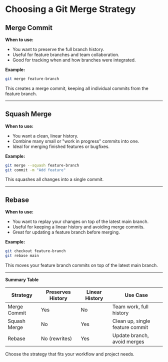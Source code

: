 # Choosing a Git Merge Strategy

## Merge Commit

**When to use:**  
- You want to preserve the full branch history.
- Useful for feature branches and team collaboration.
- Good for tracking when and how branches were integrated.

**Example:**
```bash
git merge feature-branch
```
This creates a merge commit, keeping all individual commits from the feature branch.

---

## Squash Merge

**When to use:**  
- You want a clean, linear history.
- Combine many small or "work in progress" commits into one.
- Ideal for merging finished features or bugfixes.

**Example:**
```bash
git merge --squash feature-branch
git commit -m "Add feature"
```
This squashes all changes into a single commit.

---

## Rebase

**When to use:**  
- You want to replay your changes on top of the latest main branch.
- Useful for keeping a linear history and avoiding merge commits.
- Great for updating a feature branch before merging.

**Example:**
```bash
git checkout feature-branch
git rebase main
```
This moves your feature branch commits on top of the latest main branch.

---

**Summary Table**

| Strategy       | Preserves History | Linear History | Use Case                        |
|----------------|------------------|---------------|---------------------------------|
| Merge Commit   | Yes              | No            | Team work, full history         |
| Squash Merge   | No               | Yes           | Clean up, single feature commit |
| Rebase         | No (rewrites)    | Yes           | Update branch, avoid merges     |

Choose the strategy that fits your workflow and project needs.